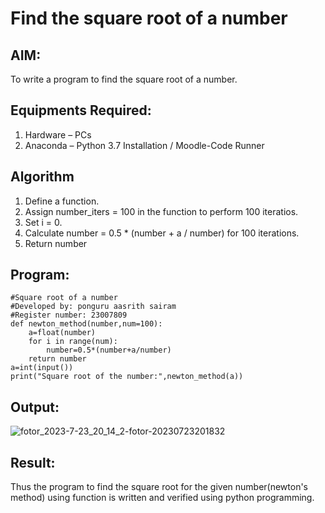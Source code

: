 # Find the square root of a number

## AIM:
To write a program to find the square root of a number.

## Equipments Required:
1. Hardware – PCs
2. Anaconda – Python 3.7 Installation / Moodle-Code Runner

## Algorithm
1. Define a function.
2. Assign number_iters = 100 in the function to perform 100 iteratios.
3. Set i = 0.
4. Calculate  number = 0.5 * (number + a / number) for 100 iterations.
5. Return number

## Program:
```
#Square root of a number
#Developed by: ponguru aasrith sairam
#Register number: 23007809
def newton_method(number,num=100):
    a=float(number)
    for i in range(num):
        number=0.5*(number+a/number)
    return number
a=int(input())
print("Square root of the number:",newton_method(a))
```

## Output:
![fotor_2023-7-23_20_14_2-fotor-20230723201832](https://github.com/AasrithSairam/Square-root-of-a-number/assets/139331438/1997dee5-23dc-4a04-a9bb-516307ac3cbd)



## Result:
Thus the program to find the square root for the given number(newton's method) using function is written and verified using python programming.
